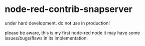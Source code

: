 node-red-contrib-snapserver
===========================

under hard development. do not use in production!

please be aware, this is my first node-red node it may have some issues/bugs/flaws in its implementation.